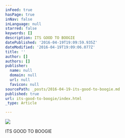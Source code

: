 ```yaml
---
inFeed: true
hasPage: true
inNav: false
inLanguage: null
starred: false
keywords: []
description: ITS GOOD TO BOOGIE
datePublished: '2016-04-19T19:09:59.935Z'
dateModified: '2016-04-19T19:09:06.077Z'
title: ''
author: []
authors: []
publisher:
  name: null
  domain: null
  url: null
  favicon: null
sourcePath: _posts/2016-04-19-its-good-to-boogie.md
published: true
url: its-good-to-boogie/index.html
_type: Article

---
```

![](https://the-grid-user-content.s3-us-west-2.amazonaws.com/4a875340-f630-4601-aafb-e3690b3c95e7.png)

ITS GOOD TO BOOGIE
